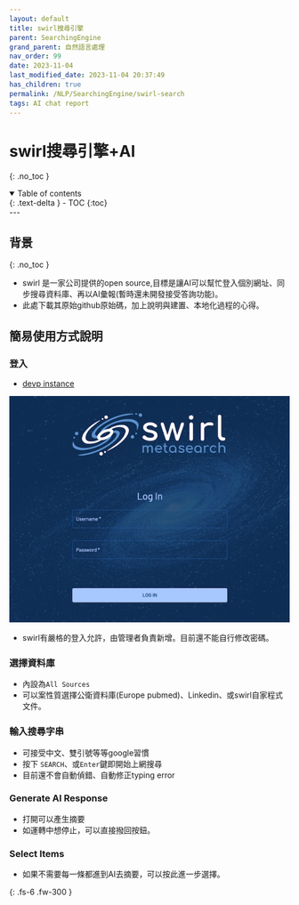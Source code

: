```yaml
---
layout: default
title: swirl搜尋引擎
parent: SearchingEngine
grand_parent: 自然語言處理
nav_order: 99
date: 2023-11-04
last_modified_date: 2023-11-04 20:37:49
has_children: true
permalink: /NLP/SearchingEngine/swirl-search
tags: AI chat report
---
```


# swirl搜尋引擎+AI
{: .no_toc }

<details open markdown="block">
  <summary>
    Table of contents
  </summary>
  {: .text-delta }
- TOC
{:toc}
</details>
---

## 背景

{: .no_toc }

- swirl 是一家公司提供的open source,目標是讓AI可以幫忙登入個別網址、同步搜尋資料庫、再以AI彙報(暫時還未開發接受答詢功能)。
- 此處下載其原始github原始碼，加上說明與建置、本地化過程的心得。

## 簡易使用方式說明

### 登入

- [devp instance](http://200.200.32.195:8000/galaxy/login)

![](docs/images/swirl_login-galaxy_dark.png)

- swirl有嚴格的登入允許，由管理者負責新增。目前還不能自行修改密碼。

### 選擇資料庫

- 內設為`All Sources`
- 可以案性質選擇公衛資料庫(Europe pubmed)、Linkedin、或swirl自家程式文件。

### 輸入搜尋字串

- 可接受中文、雙引號等等google習慣
- 按下 `SEARCH`、或`Enter`鍵即開始上網搜尋
- 目前還不會自動偵錯、自動修正typing error

### Generate AI Response

- 打開可以產生摘要
- 如運轉中想停止，可以直接撥回按鈕。

### Select Items

- 如果不需要每一條都進到AI去摘要，可以按此進一步選擇。


{: .fs-6 .fw-300 }
